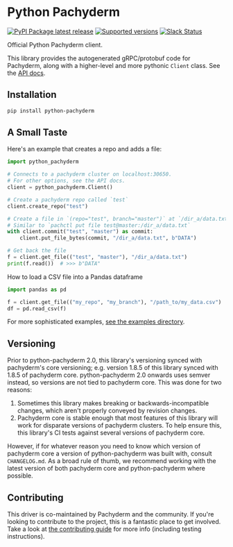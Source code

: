 # Python Pachyderm

[![PyPI Package latest release](https://img.shields.io/pypi/v/python-pachyderm.svg)](https://pypi.python.org/pypi/python-pachyderm)
[![Supported versions](https://img.shields.io/pypi/pyversions/python-pachyderm.svg)](https://pypi.python.org/pypi/python-pachyderm)
[![Slack Status](https://badge.slack.pachyderm.io/badge.svg)](http://slack.pachyderm.io)

Official Python Pachyderm client.

This library provides the autogenerated gRPC/protobuf code for Pachyderm, along with a higher-level and more pythonic `Client` class.
See the [API docs](https://python-pachyderm.readthedocs.io/en/v7.x/).

## Installation

```bash
pip install python-pachyderm
```

## A Small Taste

Here's an example that creates a repo and adds a file:

```python
import python_pachyderm

# Connects to a pachyderm cluster on localhost:30650.
# For other options, see the API docs.
client = python_pachyderm.Client()

# Create a pachyderm repo called `test`
client.create_repo("test")

# Create a file in `(repo="test", branch="master")` at `/dir_a/data.txt`
# Similar to `pachctl put file test@master:/dir_a/data.txt`
with client.commit("test", "master") as commit:
    client.put_file_bytes(commit, "/dir_a/data.txt", b"DATA")

# Get back the file
f = client.get_file(("test", "master"), "/dir_a/data.txt")
print(f.read())  # >>> b"DATA"
```

How to load a CSV file into a Pandas dataframe

```python
import pandas as pd

f = client.get_file(("my_repo", "my_branch"), "/path_to/my_data.csv")
df = pd.read_csv(f)
```

For more sophisticated examples, [see the examples directory](https://github.com/pachyderm/python-pachyderm/tree/v7.x/examples).

## Versioning

Prior to python-pachyderm 2.0, this library's versioning synced with pachyderm's core versioning; e.g. version 1.8.5 of this library synced with 1.8.5 of pachyderm core. python-pachyderm 2.0 onwards uses semver instead, so versions are not tied to pachyderm core. This was done for two reasons:

1. Sometimes this library makes breaking or backwards-incompatible changes, which aren't properly conveyed by revision changes.
2. Pachyderm core is stable enough that most features of this library will work for disparate versions of pachyderm clusters. To help ensure this, this library's CI tests against several versions of pachyderm core.

However, if for whatever reason you need to know which version of pachyderm core a version of python-pachyderm was built with, consult `CHANGELOG.md`. As a broad rule of thumb, we recommend working with the latest version of both pachyderm core and python-pachyderm where possible.

## Contributing

This driver is co-maintained by Pachyderm and the community. If you're looking to contribute to the project, this is a fantastic place to get involved. Take a look at [the contributing guide](./contributing.md) for more info (including testing instructions).
